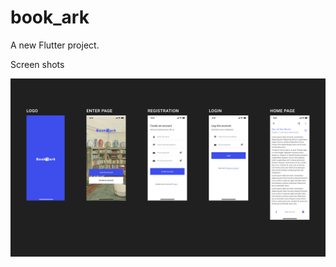 # book_ark

A new Flutter project.

Screen shots

![Bookmark project](https://github.com/NiMeItachi/book_mark/blob/master/book_mark_git/screens.png)
